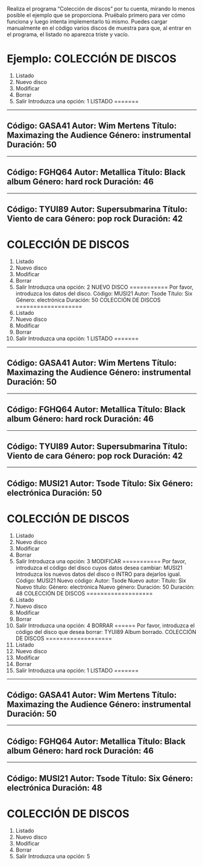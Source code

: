 Realiza el programa “Colección de discos” por tu cuenta, mirando lo menos posible el ejemplo que se proporciona. Pruébalo primero para ver cómo funciona y luego intenta implementarlo tú mismo. Puedes
cargar manualmente en el código varios discos de muestra para que, al entrar en el programa, el listado no aparezca triste y vacío.

Ejemplo:
COLECCIÓN DE DISCOS
===================
1. Listado
2. Nuevo disco
3. Modificar
4. Borrar
5. Salir
Introduzca una opción: 1
LISTADO
=======
------------------------------------------
Código: GASA41
Autor: Wim Mertens
Título: Maximazing the Audience
Género: instrumental
Duración: 50
------------------------------------------

------------------------------------------
Código: FGHQ64
Autor: Metallica
Título: Black album
Género: hard rock
Duración: 46
------------------------------------------

------------------------------------------
Código: TYUI89
Autor: Supersubmarina
Título: Viento de cara
Género: pop rock
Duración: 42
------------------------------------------
COLECCIÓN DE DISCOS
===================
1. Listado
2. Nuevo disco
3. Modificar
4. Borrar
5. Salir
Introduzca una opción: 2
NUEVO DISCO
===========
Por favor, introduzca los datos del disco.
Código: MUSI21
Autor: Tsode
Título: Six
Género: electrónica
Duración: 50
COLECCIÓN DE DISCOS
===================
1. Listado
2. Nuevo disco
3. Modificar
4. Borrar
5. Salir
Introduzca una opción: 1
LISTADO
=======
------------------------------------------
Código: GASA41
Autor: Wim Mertens
Título: Maximazing the Audience
Género: instrumental
Duración: 50
------------------------------------------

------------------------------------------
Código: FGHQ64
Autor: Metallica
Título: Black album
Género: hard rock
Duración: 46
------------------------------------------

------------------------------------------
Código: TYUI89
Autor: Supersubmarina
Título: Viento de cara
Género: pop rock
Duración: 42
------------------------------------------
------------------------------------------
Código: MUSI21
Autor: Tsode
Título: Six
Género: electrónica
Duración: 50
------------------------------------------
COLECCIÓN DE DISCOS
===================
1. Listado
2. Nuevo disco
3. Modificar
4. Borrar
5. Salir
Introduzca una opción: 3
MODIFICAR
===========
Por favor, introduzca el código del disco cuyos datos desea cambiar: MUSI21
Introduzca los nuevos datos del disco o INTRO para dejarlos igual.
Código: MUSI21
Nuevo código:
Autor: Tsode
Nuevo autor:
Título: Six
Nuevo título:
Género: electrónica
Nuevo género:
Duración: 50
Duración: 48
COLECCIÓN DE DISCOS
===================
1. Listado
2. Nuevo disco
3. Modificar
4. Borrar
5. Salir
Introduzca una opción: 4
BORRAR
======
Por favor, introduzca el código del disco que desea borrar: TYUI89
Album borrado.
COLECCIÓN DE DISCOS
===================
1. Listado
2. Nuevo disco
3. Modificar
4. Borrar
5. Salir
Introduzca una opción: 1
LISTADO
=======
------------------------------------------
Código: GASA41
Autor: Wim Mertens
Título: Maximazing the Audience
Género: instrumental
Duración: 50
------------------------------------------

------------------------------------------
Código: FGHQ64
Autor: Metallica
Título: Black album
Género: hard rock
Duración: 46
------------------------------------------

------------------------------------------
Código: MUSI21
Autor: Tsode
Título: Six
Género: electrónica
Duración: 48
------------------------------------------
COLECCIÓN DE DISCOS
===================
1. Listado
2. Nuevo disco
3. Modificar
4. Borrar
5. Salir
Introduzca una opción: 5
